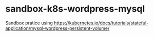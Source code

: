 # sandbox-k8s-wordpress-mysql
Sandbox pratice using https://kubernetes.io/docs/tutorials/stateful-application/mysql-wordpress-persistent-volume/
